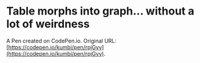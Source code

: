 # Table morphs into graph... without a lot of weirdness

A Pen created on CodePen.io. Original URL: [https://codepen.io/kumbi/pen/rpjGyy](https://codepen.io/kumbi/pen/rpjGyy).

